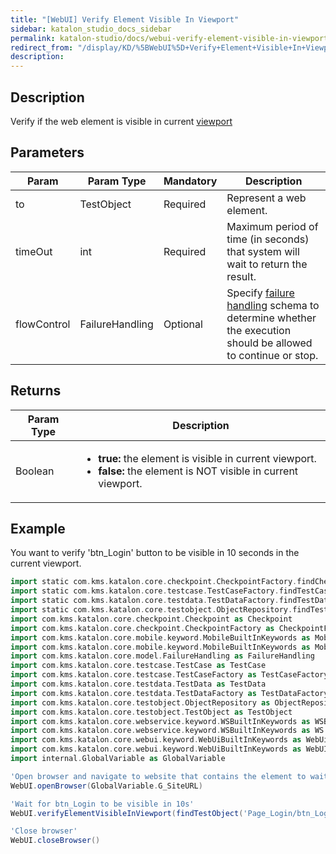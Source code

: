 ```yaml
---
title: "[WebUI] Verify Element Visible In Viewport" 
sidebar: katalon_studio_docs_sidebar
permalink: katalon-studio/docs/webui-verify-element-visible-in-viewport.html 
redirect_from: "/display/KD/%5BWebUI%5D+Verify+Element+Visible+In+Viewport" 
description: 
---
```

Description
-----------

Verify if the web element is visible in current [viewport](https://www.w3schools.com/css/css_rwd_viewport.asp)

Parameters
----------

<table><thead><tr><th>Param</th><th>Param Type</th><th>Mandatory</th><th>Description</th></tr></thead><tbody><tr><td><span>to</span></td><td><span>TestObject</span></td><td><span>Required</span></td><td><span>Represent a web element.</span></td></tr><tr><td><span>timeOut&nbsp;</span></td><td><span>int&nbsp;</span></td><td><span>Required</span></td><td><span>Maximum period of time (in seconds) that system will wait to return the result.</span></td></tr><tr><td><span>flowControl</span></td><td><span>FailureHandling</span></td><td><span>Optional</span></td><td><span>Specify <span><a href="https://docs.katalon.com/x/qAAM" rel="nofollow">failure handling</a></span> schema to determine whether the execution should be allowed to continue or stop.</span></td></tr></tbody></table>

Returns
-------

<table><thead><tr><th>Param Type</th><th>Description</th></tr></thead><tbody><tr><td><span>Boolean</span></td><td><ul><li><span><strong>true:</strong>&nbsp;the element is visible in current viewport.</span></li><li><span><strong>false:</strong> the element is NOT visible in current viewport.</span></li></ul></td></tr></tbody></table>

Example
-------

You want to verify 'btn_Login' button to be visible in 10 seconds in the current viewport.

```groovy
import static com.kms.katalon.core.checkpoint.CheckpointFactory.findCheckpoint
import static com.kms.katalon.core.testcase.TestCaseFactory.findTestCase
import static com.kms.katalon.core.testdata.TestDataFactory.findTestData
import static com.kms.katalon.core.testobject.ObjectRepository.findTestObject
import com.kms.katalon.core.checkpoint.Checkpoint as Checkpoint
import com.kms.katalon.core.checkpoint.CheckpointFactory as CheckpointFactory
import com.kms.katalon.core.mobile.keyword.MobileBuiltInKeywords as MobileBuiltInKeywords
import com.kms.katalon.core.mobile.keyword.MobileBuiltInKeywords as Mobile
import com.kms.katalon.core.model.FailureHandling as FailureHandling
import com.kms.katalon.core.testcase.TestCase as TestCase
import com.kms.katalon.core.testcase.TestCaseFactory as TestCaseFactory
import com.kms.katalon.core.testdata.TestData as TestData
import com.kms.katalon.core.testdata.TestDataFactory as TestDataFactory
import com.kms.katalon.core.testobject.ObjectRepository as ObjectRepository
import com.kms.katalon.core.testobject.TestObject as TestObject
import com.kms.katalon.core.webservice.keyword.WSBuiltInKeywords as WSBuiltInKeywords
import com.kms.katalon.core.webservice.keyword.WSBuiltInKeywords as WS
import com.kms.katalon.core.webui.keyword.WebUiBuiltInKeywords as WebUiBuiltInKeywords
import com.kms.katalon.core.webui.keyword.WebUiBuiltInKeywords as WebUI
import internal.GlobalVariable as GlobalVariable

'Open browser and navigate to website that contains the element to wait for'
WebUI.openBrowser(GlobalVariable.G_SiteURL)

'Wait for btn_Login to be visible in 10s'
WebUI.verifyElementVisibleInViewport(findTestObject('Page_Login/btn_Login'), 10)

'Close browser'
WebUI.closeBrowser()
```
